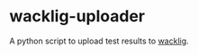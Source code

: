# wacklig-uploader

A python script to upload test results to [wacklig][1].



[1]: https://wacklig.pipifein.dev/
